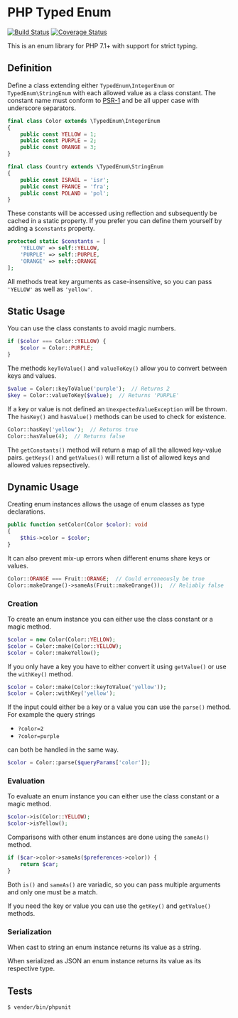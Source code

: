 # PHP Typed Enum

[![Build Status](https://travis-ci.org/sebermann/php-typed-enum.svg?branch=master)](https://travis-ci.org/sebermann/php-typed-enum)
[![Coverage Status](https://coveralls.io/repos/github/sebermann/php-typed-enum/badge.svg?branch=master)](https://coveralls.io/github/sebermann/php-typed-enum?branch=master)

This is an enum library for PHP 7.1+ with support for strict typing.

## Definition

Define a class extending either `TypedEnum\IntegerEnum` or `TypedEnum\StringEnum`
with each allowed value as a class constant. The constant name must conform to
[PSR-1](https://github.com/php-fig/fig-standards/blob/master/accepted/PSR-1-basic-coding-standard.md)
and be all upper case with underscore separators.

```php
final class Color extends \TypedEnum\IntegerEnum
{
    public const YELLOW = 1;
    public const PURPLE = 2;
    public const ORANGE = 3;
}
```

```php
final class Country extends \TypedEnum\StringEnum
{
    public const ISRAEL = 'isr';
    public const FRANCE = 'fra';
    public const POLAND = 'pol';
}
```

These constants will be accessed using reflection and subsequently be cached in a
static property. If you prefer you can define them yourself by adding a `$constants`
property.

```php
protected static $constants = [
    'YELLOW' => self::YELLOW,
    'PURPLE' => self::PURPLE,
    'ORANGE' => self::ORANGE
];
```

All methods treat key arguments as case-insensitive, so you can pass `'YELLOW'`
as well as `'yellow'`.

## Static Usage

You can use the class constants to avoid magic numbers.

```php
if ($color === Color::YELLOW) {
    $color = Color::PURPLE;
}
```

The methods `keyToValue()` and `valueToKey()` allow you to convert between keys
and values.

```php
$value = Color::keyToValue('purple');  // Returns 2
$key = Color::valueToKey($value);  // Returns 'PURPLE'
```

If a key or value is not defined an `UnexpectedValueException` will be thrown.
The `hasKey()` and `hasValue()` methods can be used to check for existence.

```php
Color::hasKey('yellow');  // Returns true
Color::hasValue(4);  // Returns false
```

The `getConstants()` method will return a map of all the allowed key-value pairs.
`getKeys()` and `getValues()` will return a list of allowed keys and allowed values
repsectively.

## Dynamic Usage

Creating enum instances allows the usage of enum classes as type declarations.

```php
public function setColor(Color $color): void
{
    $this->color = $color;
}
```

It can also prevent mix-up errors when different enums share keys or values.

```php
Color::ORANGE === Fruit::ORANGE;  // Could erroneously be true
Color::makeOrange()->sameAs(Fruit::makeOrange());  // Reliably false
```

### Creation

To create an enum instance you can either use the class constant or a magic method.

```php
$color = new Color(Color::YELLOW);
$color = Color::make(Color::YELLOW);
$color = Color::makeYellow();
```

If you only have a key you have to either convert it using `getValue()` or use the
`withKey()` method.

```php
$color = Color::make(Color::keyToValue('yellow'));
$color = Color::withKey('yellow');
```

If the input could either be a key or a value you can use the `parse()` method.
For example the query strings

* `?color=2`
* `?color=purple`

can both be handled in the same way.

```php
$color = Color::parse($queryParams['color']);
```

### Evaluation

To evaluate an enum instance you can either use the class constant or a magic method.

```php
$color->is(Color::YELLOW);
$color->isYellow();
```

Comparisons with other enum instances are done using the `sameAs()` method.

```php
if ($car->color->sameAs($preferences->color)) {
    return $car;
}
```

Both `is()` and `sameAs()` are variadic, so you can pass multiple arguments and
only one must be a match.

If you need the key or value you can use the `getKey()` and `getValue()` methods.

### Serialization

When cast to string an enum instance returns its value as a string.

When serialized as JSON an enum instance returns its value as its respective type.

## Tests

```
$ vendor/bin/phpunit
```
